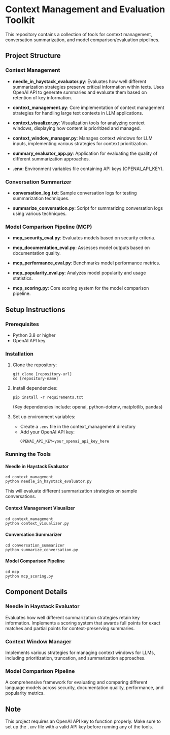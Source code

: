 # Context Management and Evaluation Toolkit

This repository contains a collection of tools for context management, conversation summarization, and model comparison/evaluation pipelines.

## Project Structure

### Context Management

- **needle_in_haystack_evaluator.py**: Evaluates how well different summarization strategies preserve critical information within texts. Uses OpenAI API to generate summaries and evaluate them based on retention of key information.

- **context_management.py**: Core implementation of context management strategies for handling large text contexts in LLM applications.

- **context_visualizer.py**: Visualization tools for analyzing context windows, displaying how content is prioritized and managed.

- **context_window_manager.py**: Manages context windows for LLM inputs, implementing various strategies for context prioritization.

- **summary_evaluator_app.py**: Application for evaluating the quality of different summarization approaches.

- **.env**: Environment variables file containing API keys (OPENAI_API_KEY).

### Conversation Summarizer

- **conversation_log.txt**: Sample conversation logs for testing summarization techniques.

- **summarize_conversation.py**: Script for summarizing conversation logs using various techniques.

### Model Comparison Pipeline (MCP)

- **mcp_security_eval.py**: Evaluates models based on security criteria.

- **mcp_documentation_eval.py**: Assesses model outputs based on documentation quality.

- **mcp_performance_eval.py**: Benchmarks model performance metrics.

- **mcp_popularity_eval.py**: Analyzes model popularity and usage statistics.

- **mcp_scoring.py**: Core scoring system for the model comparison pipeline.

## Setup Instructions

### Prerequisites

- Python 3.8 or higher
- OpenAI API key

### Installation

1. Clone the repository:
   ```
   git clone [repository-url]
   cd [repository-name]
   ```

2. Install dependencies:
   ```
   pip install -r requirements.txt
   ```
   
   (Key dependencies include: openai, python-dotenv, matplotlib, pandas)

3. Set up environment variables:
   - Create a `.env` file in the context_management directory
   - Add your OpenAI API key:
     ```
     OPENAI_API_KEY=your_openai_api_key_here
     ```

### Running the Tools

#### Needle in Haystack Evaluator
```
cd context_management
python needle_in_haystack_evaluator.py
```
This will evaluate different summarization strategies on sample conversations.

#### Context Management Visualizer
```
cd context_management
python context_visualizer.py
```

#### Conversation Summarizer
```
cd conversation_summarizer
python summarize_conversation.py
```

#### Model Comparison Pipeline
```
cd mcp
python mcp_scoring.py
```

## Component Details

### Needle in Haystack Evaluator
Evaluates how well different summarization strategies retain key information. Implements a scoring system that awards full points for exact matches and partial points for context-preserving summaries.

### Context Window Manager
Implements various strategies for managing context windows for LLMs, including prioritization, truncation, and summarization approaches.

### Model Comparison Pipeline
A comprehensive framework for evaluating and comparing different language models across security, documentation quality, performance, and popularity metrics.

## Note

This project requires an OpenAI API key to function properly. Make sure to set up the `.env` file with a valid API key before running any of the tools.

